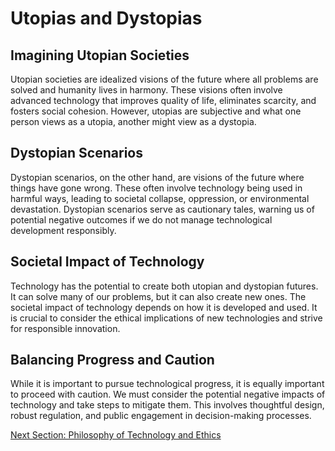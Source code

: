 # Utopias and Dystopias

## Imagining Utopian Societies

Utopian societies are idealized visions of the future where all problems are solved and humanity lives in harmony. These visions often involve advanced technology that improves quality of life, eliminates scarcity, and fosters social cohesion. However, utopias are subjective and what one person views as a utopia, another might view as a dystopia.

## Dystopian Scenarios

Dystopian scenarios, on the other hand, are visions of the future where things have gone wrong. These often involve technology being used in harmful ways, leading to societal collapse, oppression, or environmental devastation. Dystopian scenarios serve as cautionary tales, warning us of potential negative outcomes if we do not manage technological development responsibly.

## Societal Impact of Technology

Technology has the potential to create both utopian and dystopian futures. It can solve many of our problems, but it can also create new ones. The societal impact of technology depends on how it is developed and used. It is crucial to consider the ethical implications of new technologies and strive for responsible innovation.

## Balancing Progress and Caution

While it is important to pursue technological progress, it is equally important to proceed with caution. We must consider the potential negative impacts of technology and take steps to mitigate them. This involves thoughtful design, robust regulation, and public engagement in decision-making processes.

[Next Section: Philosophy of Technology and Ethics](philosophy_of_technology_and_ethics.md)

